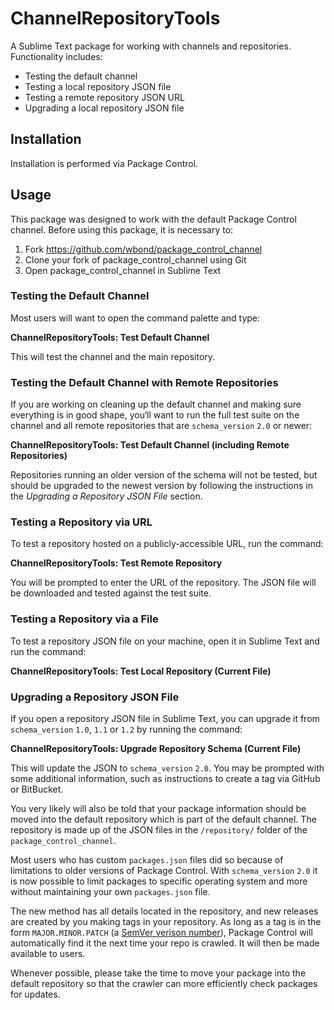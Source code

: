# ChannelRepositoryTools

A Sublime Text package for working with channels and repositories. Functionality
includes:

 - Testing the default channel
 - Testing a local repository JSON file
 - Testing a remote repository JSON URL
 - Upgrading a local repository JSON file

## Installation

Installation is performed via Package Control.

## Usage

This package was designed to work with the default Package Control channel.
Before using this package, it is necessary to:

 1. Fork https://github.com/wbond/package_control_channel
 2. Clone your fork of package_control_channel using Git
 3. Open package_control_channel in Sublime Text

### Testing the Default Channel

Most users will want to open the command palette and type:

**ChannelRepositoryTools: Test Default Channel**

This will test the channel and the main repository.

### Testing the Default Channel with Remote Repositories

If you are working on cleaning up the default channel and making sure everything
is in good shape, you‘ll want to run the full test suite on the channel and
all remote repositories that are `schema_version` `2.0` or newer:

**ChannelRepositoryTools: Test Default Channel (including Remote Repositories)**

Repositories running an older version of the schema will not be tested, but
should be upgraded to the newest version by following the instructions in
the *Upgrading a Repository JSON File* section.

### Testing a Repository via URL

To test a repository hosted on a publicly-accessible URL, run the command:

**ChannelRepositoryTools: Test Remote Repository**

You will be prompted to enter the URL of the repository. The JSON file will be
downloaded and tested against the test suite.

### Testing a Repository via a File

To test a repository JSON file on your machine, open it in Sublime Text and
run the command:

**ChannelRepositoryTools: Test Local Repository (Current File)**

### Upgrading a Repository JSON File

If you open a repository JSON file in Sublime Text, you can upgrade it from
`schema_version` `1.0`, `1.1` or `1.2` by running the command:

**ChannelRepositoryTools: Upgrade Repository Schema (Current File)**

This will update the JSON to `schema_version` `2.0`. You may be prompted with
some additional information, such as instructions to create a tag via GitHub
or BitBucket.

You very likely will also be told that your package information should be moved
into the default repository which is part of the default channel. The repository
is made up of the JSON files in the `/repository/` folder of the
`package_control_channel`.

Most users who has custom `packages.json` files did so because of limitations to
older versions of Package Control. With `schema_version` `2.0` it is now
possible to limit packages to specific operating system and more without
maintaining your own `packages.json` file.

The new method has all details located in the repository, and new releases are
created by you making tags in your repository. As long as a tag is in the form
`MAJOR.MINOR.PATCH` (a [SemVer verison number](http://semver.org/)), Package
Control will automatically find it the next time your repo is crawled. It will
then be made available to users.

Whenever possible, please take the time to move your package into the default
repository so that the crawler can more efficiently check packages for updates.

